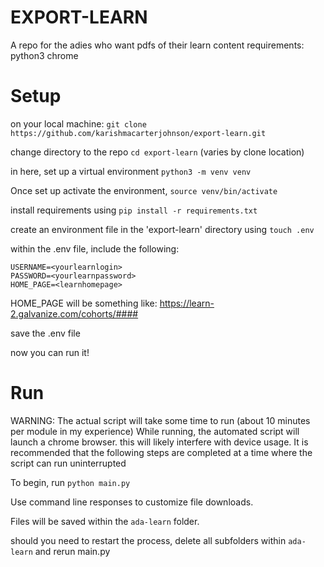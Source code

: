 # EXPORT-LEARN

A repo for the adies who want pdfs of their learn content
requirements:
python3
chrome 

# Setup

on your local machine:
`git clone https://github.com/karishmacarterjohnson/export-learn.git` 

change directory to the repo
`cd export-learn`
(varies by clone location)

in here, set up a virtual environment
`python3 -m venv venv`

Once set up activate the environment,
`source venv/bin/activate`

install requirements using
`pip install -r requirements.txt`

create an environment file in the 'export-learn' directory using
`touch .env`

within the .env file, include the following:
```
USERNAME=<yourlearnlogin>
PASSWORD=<yourlearnpassword>
HOME_PAGE=<learnhomepage>
```

HOME_PAGE will be something like: https://learn-2.galvanize.com/cohorts/####

save the .env file

now you can run it!

# Run

WARNING: The actual script will take some time to run (about 10 minutes per module in my experience)
While running, the automated script will launch a chrome browser. this will likely interfere with device usage. It is recommended that the following steps are completed at a time where the script can run uninterrupted

 To begin, run 
`python main.py`

Use command line responses to customize file downloads.

Files will be saved within the `ada-learn` folder.

should you need to restart the process,
delete all subfolders within `ada-learn` and rerun main.py
